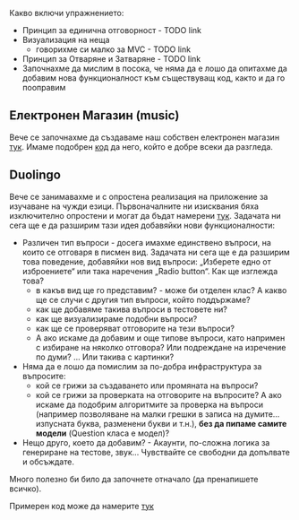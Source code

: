 Какво включи упражнението:
* Принцип за единична отговорност - TODO link
* Визуализация на неща
    * говорихме си малко за MVC - TODO link
* Принцип за Отваряне и Затваряне - TODO link
* Започнахме да мислим в посока, че няма да е лошо да опитахме да добавим нова функционалност към съществуващ код, както и да го пооправим


## Електронен Магазин (music)
Вече се започнахме да създаваме наш собствен електронен магазин [тук](https://github.com/danailbd/kn_oop_2018/tree/master/ex7). Имаме подобрен [код](https://github.com/danailbd/kn_oop_2018/tree/master/ex7/main.cpp) да него, който е добре всеки да разгледа.


## Duolingo
Вече се занимавахме и с опростена реализация на приложение за изучаване на чужди езици. Първоначалните ни изисквания бяха изключително опростени и могат да бъдат намерени [тук](https://github.com/danailbd/kn_oop_2018/tree/master/ex4). Задачата ни сега ще е да разширим тази идея добавяйки нови функционалности:
* Различен тип въпроси - досега имахме единствено въпроси, на които се отговаря в писмен вид. Задачата ни сега ще е да разширим това поведение, добавяйки нов вид въпроси: „Изберете едно от изброениете“ или така наречения „Radio button“. Как ще изглежда това?
    * в какъв вид ще го представим? - може би отделен клас? А какво ще се случи с другия тип въпроси, който поддържаме?
    * как ще добавяме такива въпроси в тестовете ни?
    * как ще визуализираме подобни въпроси?
    * как ще се проверяват отговорите на тези въпроси?
    * А ако искаме да добавим и още типове въпроси, като напримен с избиране на няколко отговора? Или подреждане на изречение по думи? ... Или такива с картинки?
* Няма да е лошо да помислим за по-добра инфраструктура за въпросите:
    * кой се грижи за създаването или промяната на въпроси?
    * кой се грижи за проверката на отговорите на въпросите? А ако искаме да подобрим алгоритмите за проверка на въпроси (например позволяване на малки грешки в записа на думите... изпусната буква, разменени букви и т.н.), **без да пипаме самите модели** (Question класа е модел)?
* Нещо друго, което да добавим? - Акаунти, по-сложна логика за генериране на тестове, звук... Чувствайте се свободни да допълвате и обсъждате.

Много полезно би било да започнете отначало (да пренапишете всичко).

Примерен код може да намерите [тук](https://github.com/danailbd/kn_oop_2018/tree/master/ex7)
